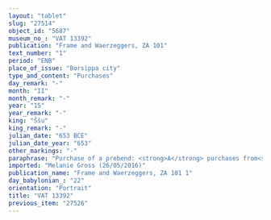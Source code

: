 ```yaml
---
layout: "tablet"
slug: "27514"
object_id: "5687"
museum_no_: "VAT 13392"
publication: "Frame and Waerzeggers, ZA 101"
text_number: "1"
period: "ENB"
place_of_issue: "Borsippa city"
type_and_content: "Purchases"
day_remark: "-"
month: "II"
month_remark: "-"
year: "15"
year_remark: "-"
king: "Ššu"
king_remark: "-"
julian_date: "653 BCE"
julian_date_year: "653"
other_markings: "-"
paraphrase: "Purchase of a prebend: <strong>A</strong> purchases from<strong> B</strong> the prebend of the scribe (<em>isiq ṭup&scaron;arrūti</em>) in the house of the dates (<em>bīt</em> <em>gi&scaron;immari</em>) of Ezida (Nab&ucirc; Temple) for 4 months for 5 &frac12; minas of silver in pieces (<em>&scaron;ibirtu</em>). The sold prebend affords Dilmun dates, regular dates, emmer (<em>kunā&scaron;u</em>), salt, sesame, honey, ghee (<em>himētu</em>), <em>nabr&ucirc;</em>-offerings, sweet bread (<em>mutq&ucirc;</em>), <em>siltu</em>-groates and other food rations (<em>kurummatu</em>) together with 0;0.1 kor (6 l) of sesame being under the responsibility of (<em>ina qātē</em>) of <strong>C</strong>. The transaction is concluded in the presence of (<em>ina u&scaron;uzzi</em>) the temple-enterer (<em>ērib bīti</em>) of Nab&ucirc; and the bishop (<em>&scaron;atammu</em>) of Ezida (Nab&ucirc;-nādin-&scaron;umi//Nūr-Papsukkal) as well as the governor (<em>&scaron;ākin ṭēmi</em>) of Borsippa (Nab&ucirc;-bēl-&scaron;umāti//Ilia). 7 witnesses (including Nab&ucirc;-u&scaron;ēzib, &ldquo;the one in charge of the rations of the king&rdquo; [<em>&scaron;a-muhhi-kurummāti-&scaron;arri</em>&ldquo;] and &Scaron;umāya from the Basia family) and the scribe, who like the buyer, belongs to the Balāṭu family. Along with the entry of the witness &Scaron;umāya it is said that 10 kor (1,800 l) of barley and a garment (T&Uacute;G.KUR.RA) are given. Instead of a seal impression (<em>kunukku</em>), fingernail impression (<em>ṣupru</em>) of the seller.<br /> &nbsp;<br /> <strong>A</strong> = Marduk-nāṣir//Balāṭu; <strong>B</strong> = Tabnēa//Basia; <strong>C</strong> = Aplāya//Ṣāhit-gin&ecirc;; Scribe = Nab&ucirc;-iddin//Balāṭu<br /> &nbsp;"
imported: "Melanie Gross (26/05/2016)"
publication_name: "Frame and Waerzeggers, ZA 101 1"
day_babylonian_: "22"
orientation: "Portrait"
title: "VAT 13392"
previous_item: "27526"
---
```

